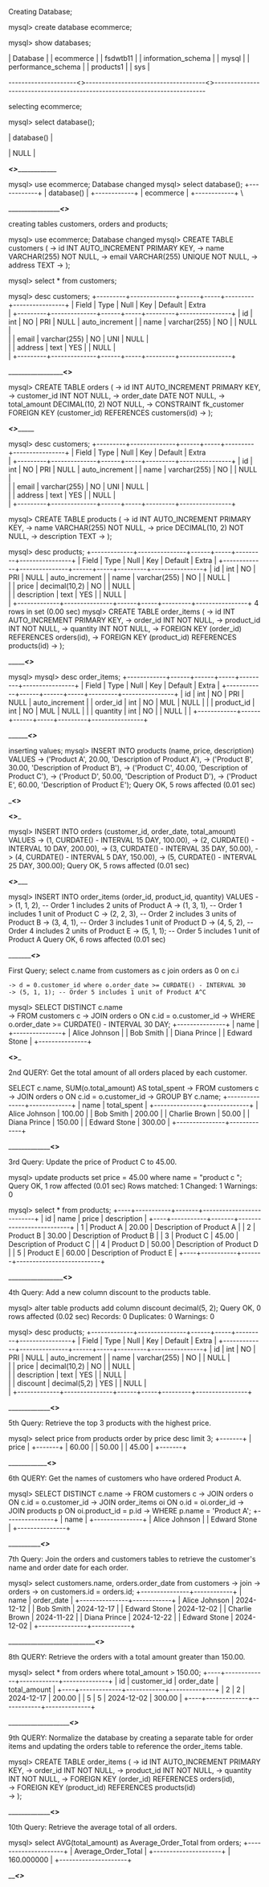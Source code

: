 Creating Database;

mysql> create database ecommerce;


mysql> show databases;

| Database           |
| ecommerce          |
| fsdwtb11           |
| information_schema |
| mysql              |
| performance_schema |
| products1          |
| sys                |


---------------------<>-------------------------------------<>---------------------------------------------------------------------------





selecting ecommerce;

mysql> select database();

| database() |

| NULL       |




_____________________________________________________________<>_________________________________________________________________________







mysql> use ecommerce;
Database changed
mysql> select database();
+------------+
| database() |
+------------+
| ecommerce  |
+------------+
\



_____________________________________________________________________________<>_____________________________________________________________


creating tables customers, orders and products;

mysql> use ecommerce;
Database changed
mysql> CREATE TABLE customers (
    ->     id INT AUTO_INCREMENT PRIMARY KEY, 
    ->     name VARCHAR(255) NOT NULL,
    ->     email VARCHAR(255) UNIQUE NOT NULL, 
    ->     address TEXT
    -> );


mysql> select * from customers;


mysql> desc customers;
+---------+--------------+------+-----+---------+----------------+
| Field   | Type         | Null | Key | Default | Extra         
 |
+---------+--------------+------+-----+---------+----------------+
| id      | int          | NO   | PRI | NULL    | auto_increment |
| name    | varchar(255) | NO   |     | NULL    |               
 |
| email   | varchar(255) | NO   | UNI | NULL    |               
 |
| address | text         | YES  |     | NULL    |               
 |
+---------+--------------+------+-----+---------+----------------+


___________________________________________________________________________<>__________________________________________________________


mysql> CREATE TABLE orders (
    ->     id INT AUTO_INCREMENT PRIMARY KEY,
    ->     customer_id INT NOT NULL,
    ->     order_date DATE NOT NULL, 
    ->     total_amount DECIMAL(10, 2) NOT NULL, 
    ->     CONSTRAINT fk_customer FOREIGN KEY (customer_id) REFERENCES customers(id)
    -> );

___________________________________________________________________<>________________________________________________________________________


mysql> desc customers;
+---------+--------------+------+-----+---------+----------------+
| Field   | Type         | Null | Key | Default | Extra         
 |
+---------+--------------+------+-----+---------+----------------+
| id      | int          | NO   | PRI | NULL    | auto_increment |
| name    | varchar(255) | NO   |     | NULL    |               
 |
| email   | varchar(255) | NO   | UNI | NULL    |               
 |
| address | text         | YES  |     | NULL    |               
 |
+---------+--------------+------+-----+---------+----------------+


mysql> CREATE TABLE products (
    ->     id INT AUTO_INCREMENT PRIMARY KEY, 
    ->     name VARCHAR(255) NOT NULL,
    ->     price DECIMAL(10, 2) NOT NULL, 
    ->     description TEXT
    -> );


mysql> desc products;
+-------------+---------------+------+-----+---------+----------------+
| Field       | Type          | Null | Key | Default | Extra          |
+-------------+---------------+------+-----+---------+----------------+
| id          | int           | NO   | PRI | NULL    | auto_increment |
| name        | varchar(255)  | NO   |     | NULL    |          
      |
| price       | decimal(10,2) | NO   |     | NULL    |          
      |
| description | text          | YES  |     | NULL    |          
      |
+-------------+---------------+------+-----+---------+----------------+
4 rows in set (0.00 sec)
mysql> CREATE TABLE order_items (
    ->     id INT AUTO_INCREMENT PRIMARY KEY,
    ->     order_id INT NOT NULL,
    ->     product_id INT NOT NULL,
    ->     quantity INT NOT NULL,
    ->     FOREIGN KEY (order_id) REFERENCES orders(id),
    ->     FOREIGN KEY (product_id) REFERENCES products(id)
    -> );


________________________________________________________________________<>___________________________________________________________________

mysql> 
mysql> desc order_items;
+------------+------+------+-----+---------+----------------+
| Field      | Type | Null | Key | Default | Extra          |
+------------+------+------+-----+---------+----------------+
| id         | int  | NO   | PRI | NULL    | auto_increment |
| order_id   | int  | NO   | MUL | NULL    |                |
| product_id | int  | NO   | MUL | NULL    |                |
| quantity   | int  | NO   |     | NULL    |                |
+------------+------+------+-----+---------+----------------+

_________________________________________________________________________<>___________________________________________________________________

inserting values;
mysql> INSERT INTO products (name, price, description) VALUES
    -> ('Product A', 20.00, 'Description of Product A'),
    -> ('Product B', 30.00, 'Description of Product B'),
    -> ('Product C', 40.00, 'Description of Product C'),
    -> ('Product D', 50.00, 'Description of Product D'),
    -> ('Product E', 60.00, 'Description of Product E');
Query OK, 5 rows affected (0.01 sec)

_______________________________________________________________________<>______________________________________________________________________

______________________________________________________________________<>_______________________________________________________________________

mysql> INSERT INTO orders (customer_id, order_date, total_amount) VALUES
    -> (1, CURDATE() - INTERVAL 15 DAY, 100.00),
    -> (2, CURDATE() - INTERVAL 10 DAY, 200.00),
    -> (3, CURDATE() - INTERVAL 35 DAY, 50.00),
    -> (4, CURDATE() - INTERVAL 5 DAY, 150.00),
    -> (5, CURDATE() - INTERVAL 25 DAY, 300.00);
Query OK, 5 rows affected (0.01 sec)

_____________________________________________________________________<>________________________________________________________________________



mysql> INSERT INTO order_items (order_id, product_id, quantity) VALUES
    -> (1, 1, 2), -- Order 1 includes 2 units of Product A
    -> (1, 3, 1), -- Order 1 includes 1 unit of Product C
    -> (2, 2, 3), -- Order 2 includes 3 units of Product B
    -> (3, 4, 1), -- Order 3 includes 1 unit of Product D
    -> (4, 5, 2), -- Order 4 includes 2 units of Product E
    -> (5, 1, 1); -- Order 5 includes 1 unit of Product A
Query OK, 6 rows affected (0.01 sec)

__________________________________________________________________________<>___________________________________________________________________

First Query;
 select c.name from customers as c join orders as 0 on c.i

    -> d = 0.customer_id where o.order_date >= CURDATE() - INTERVAL 30
    -> (5, 1, 1); -- Order 5 includes 1 unit of Product A^C     
mysql> SELECT DISTINCT c.name                                   
    -> FROM customers c
    -> JOIN orders o ON c.id = o.customer_id
    -> WHERE o.order_date >= CURDATE() - INTERVAL 30 DAY;
+---------------+
| name          |
+---------------+
| Alice Johnson |
| Bob Smith     |
| Diana Prince  |
| Edward Stone  |
+---------------+

______________________________________________________________________<>_______________________________________________________________________

2nd QUERY:
Get the total amount of all orders placed by each customer.

SELECT c.name, SUM(o.total_amount) AS total_spent
    -> FROM customers c
    -> JOIN orders o ON c.id = o.customer_id
    -> GROUP BY c.name;
+---------------+-------------+
| name          | total_spent |
+---------------+-------------+
| Alice Johnson |      100.00 |
| Bob Smith     |      200.00 |
| Charlie Brown |       50.00 |
| Diana Prince  |      150.00 |
| Edward Stone  |      300.00 |
+---------------+-------------+


_____________________________________________________________________________<>________________________________________________________________



3rd Query:
Update the price of Product C to 45.00.

mysql> update products set price = 45.00 where name = "product c
";
Query OK, 1 row affected (0.01 sec)
Rows matched: 1  Changed: 1  Warnings: 0

mysql> select * from products;
+----+-----------+-------+--------------------------+
| id | name      | price | description              |
+----+-----------+-------+--------------------------+
|  1 | Product A | 20.00 | Description of Product A |
|  2 | Product B | 30.00 | Description of Product B |
|  3 | Product C | 45.00 | Description of Product C |
|  4 | Product D | 50.00 | Description of Product D |
|  5 | Product E | 60.00 | Description of Product E |
+----+-----------+-------+--------------------------+


_______________________________________________________________________________<>______________________________________________________________



4th Query:
Add a new column discount to the products table.

mysql> alter table products add column discount decimal(5, 2);
Query OK, 0 rows affected (0.02 sec)
Records: 0  Duplicates: 0  Warnings: 0

mysql> desc products;
+-------------+---------------+------+-----+---------+----------------+
| Field       | Type          | Null | Key | Default | Extra          |
+-------------+---------------+------+-----+---------+----------------+
| id          | int           | NO   | PRI | NULL    | auto_increment |
| name        | varchar(255)  | NO   |     | NULL    |          
      |
| price       | decimal(10,2) | NO   |     | NULL    |          
      |
| description | text          | YES  |     | NULL    |          
      |
| discount    | decimal(5,2)  | YES  |     | NULL    |          
      |
+-------------+---------------+------+-----+---------+----------------+


_____________________________________________________________________________<>________________________________________________________________





5th Query:
Retrieve the top 3 products with the highest price.


mysql> select price from products order by price desc limit 3;
+-------+
| price |
+-------+
| 60.00 |
| 50.00 |
| 45.00 |
+-------+


____________________________________________________________________________<>________________________________________________________________




6th QUERY:
Get the names of customers who have ordered Product A.

mysql> SELECT DISTINCT c.name
    -> FROM customers c
    -> JOIN orders o ON c.id = o.customer_id
    -> JOIN order_items oi ON o.id = oi.order_id
    -> JOIN products p ON oi.product_id = p.id
    -> WHERE p.name = 'Product A';
+---------------+
| name          |
+---------------+
| Alice Johnson |
| Edward Stone  |
+---------------+


___________________________________________________________________________<>_________________________________________________________________



7th Query:
Join the orders and customers tables to retrieve the customer's name and order date for each order. 

mysql> select customers.name, orders.order_date from customers
    -> join 
    -> orders
    -> on customers.id = orders.id;
+---------------+------------+
| name          | order_date |
+---------------+------------+
| Alice Johnson | 2024-12-12 |
| Bob Smith     | 2024-12-17 |
| Edward Stone  | 2024-12-02 |
| Charlie Brown | 2024-11-22 |
| Diana Prince  | 2024-12-22 |
| Edward Stone  | 2024-12-02 |
+---------------+------------+


____________________________________________________________________________________<>_________________________________________________________



8th QUERY:
Retrieve the orders with a total amount greater than 150.00.

mysql> select * from orders where total_amount > 150.00;
+----+-------------+------------+--------------+
| id | customer_id | order_date | total_amount |
+----+-------------+------------+--------------+
|  2 |           2 | 2024-12-17 |       200.00 |
|  5 |           5 | 2024-12-02 |       300.00 |
+----+-------------+------------+--------------+



________________________________________________________________________________<>_____________________________________________________________


9th QUERY:
Normalize the database by creating a separate table for order items and updating the orders table to reference the order_items table.

mysql> CREATE TABLE order_items (
    ->     id INT AUTO_INCREMENT PRIMARY KEY,
    ->     order_id INT NOT NULL,
    ->     product_id INT NOT NULL,
    ->     quantity INT NOT NULL,
    ->     FOREIGN KEY (order_id) REFERENCES orders(id),        
    ->     FOREIGN KEY (product_id) REFERENCES products(id)     
    -> );



_____________________________________________________________________________<>________________________________________________________________




10th Query:
Retrieve the average total of all orders.

mysql> select AVG(total_amount) as Average_Order_Total  from orders;
+---------------------+
| Average_Order_Total |
+---------------------+
|          160.000000 |
+---------------------+


_______________________________________________________________________<>_____________________________________________________________________